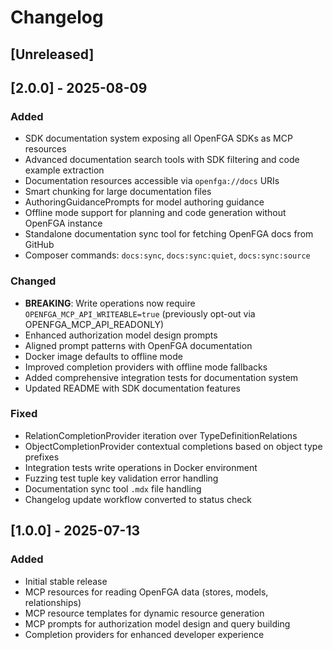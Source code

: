 # Changelog

## [Unreleased]

## [2.0.0] - 2025-08-09

### Added

- SDK documentation system exposing all OpenFGA SDKs as MCP resources
- Advanced documentation search tools with SDK filtering and code example extraction
- Documentation resources accessible via `openfga://docs` URIs
- Smart chunking for large documentation files
- AuthoringGuidancePrompts for model authoring guidance
- Offline mode support for planning and code generation without OpenFGA instance
- Standalone documentation sync tool for fetching OpenFGA docs from GitHub
- Composer commands: `docs:sync`, `docs:sync:quiet`, `docs:sync:source`

### Changed

- **BREAKING**: Write operations now require `OPENFGA_MCP_API_WRITEABLE=true` (previously opt-out via OPENFGA_MCP_API_READONLY)
- Enhanced authorization model design prompts
- Aligned prompt patterns with OpenFGA documentation
- Docker image defaults to offline mode
- Improved completion providers with offline mode fallbacks
- Added comprehensive integration tests for documentation system
- Updated README with SDK documentation features

### Fixed

- RelationCompletionProvider iteration over TypeDefinitionRelations
- ObjectCompletionProvider contextual completions based on object type prefixes
- Integration tests write operations in Docker environment
- Fuzzing test tuple key validation error handling
- Documentation sync tool `.mdx` file handling
- Changelog update workflow converted to status check

## [1.0.0] - 2025-07-13

### Added

- Initial stable release
- MCP resources for reading OpenFGA data (stores, models, relationships)
- MCP resource templates for dynamic resource generation
- MCP prompts for authorization model design and query building
- Completion providers for enhanced developer experience
